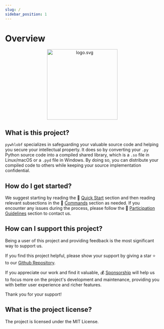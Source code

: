 ```yaml
---
slug: /
sidebar_position: 1
---
```


# Overview

<div align="center">

<img alt="logo.svg" width="230" src="img/logo.svg" />

</div>

## What is this project?

`pywhlobf` specializes in safeguarding your valuable source code and helping you secure your intellectual property. It does so by converting your `.py` Python source code into a compiled shared library, which is a `.so` file in Linux/macOS or a `.pyd` file in Windows. By doing so, you can distribute your compiled code to others while keeping your source implementation confidential.

## How do I get started?

We suggest starting by reading the 🚀 [Quick Start](/quick-tour/quickstart) section and then reading relevant subsections in the 📝 [Commands](/commands) section as needed. If you encounter any issues during the process, please follow the 📌 [Participation Guidelines](/quick-tour/participation_guidelines) section to contact us.

## How can I support this project?

Being a user of this project and providing feedback is the most significant way to support us.

If you find this project helpful, please show your support by giving a star ⭐ to our [Github Repository](https://github.com/vkit-x/pywhlobf/).

If you appreciate our work and find it valuable, 💰 [Sponsorship](/quick-tour/sponsorship) will help us to focus more on the project's development and maintenance, providing you with better user experience and richer features. 

Thank you for your support!

## What is the project license?

The project is licensed under the MIT License.
